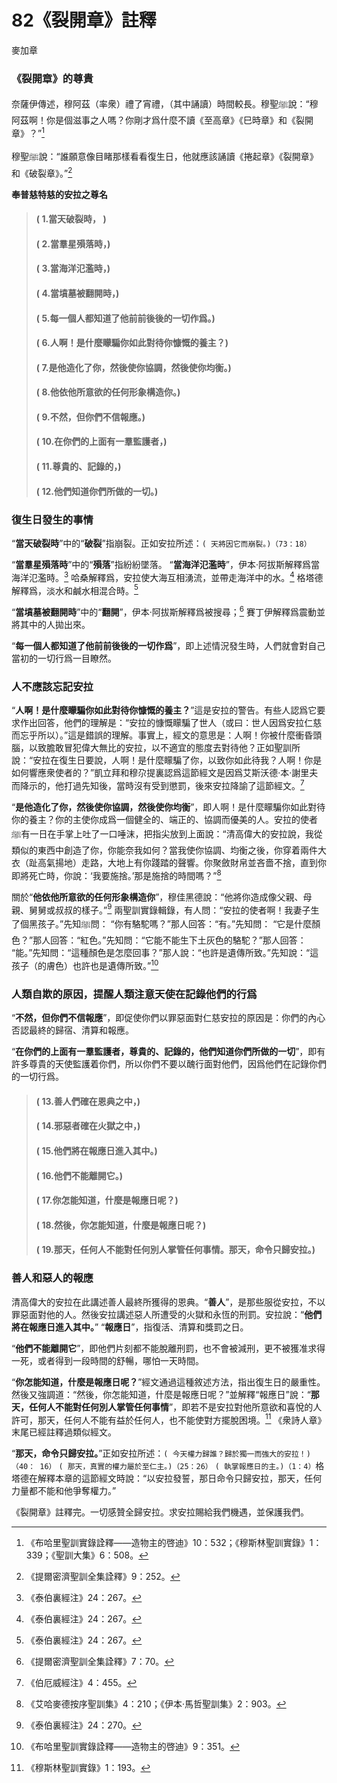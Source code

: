 # 82《裂開章》註釋

麥加章

### 《裂開章》的尊貴

奈薩伊傳述，穆阿茲（率衆）禮了宵禮，（其中誦讀）時間較長。穆聖ﷺ說：“穆阿茲啊！你是個滋事之人嗎？你剛才爲什麼不讀《至高章》《巳時章》和《裂開章》？”[^1] 

穆聖ﷺ說：“誰願意像目睹那樣看看復生日，他就應該誦讀《捲起章》《裂開章》和《破裂章》。”[^2] 

[^1]:《布哈里聖訓實錄詮釋——造物主的啓迪》10：532；《穆斯林聖訓實錄》1：339；《聖訓大集》6：508。

[^2]:《提爾密濟聖訓全集詮釋》9：252。

**奉普慈特慈的安拉之尊名**

> #### ( 1.當天破裂時， )
> #### ( 2.當羣星殞落時，) 
> #### ( 3.當海洋氾濫時，) 
> #### ( 4.當墳墓被翻開時，)
> #### ( 5.每一個人都知道了他前前後後的一切作爲。)
> #### ( 6.人啊！是什麼矇騙你如此對待你慷慨的養主？)
> #### ( 7.是他造化了你，然後使你協調，然後使你均衡。)
> #### ( 8.他依他所意欲的任何形象構造你。) 
> #### ( 9.不然，但你們不信報應。)
> #### ( 10.在你們的上面有一羣監護者，) 
> #### ( 11.尊貴的、記錄的，)
> #### ( 12.他們知道你們所做的一切。)

### 復生日發生的事情

“**當天破裂時**”中的“**破裂**”指崩裂。正如安拉所述：`( 天將因它而崩裂。)（73：18）`

“**當羣星殞落時**”中的“**殞落**”指紛紛墜落。 “**當海洋氾濫時**”，伊本·阿拔斯解釋爲當海洋氾濫時。[^3] 哈桑解釋爲，安拉使大海互相湧流，並帶走海洋中的水。[^4] 格塔德解釋爲，淡水和鹹水相混合時。[^5] 

“**當墳墓被翻開時**”中的“**翻開**”，伊本·阿拔斯解釋爲被搜尋；[^6] 賽丁伊解釋爲震動並將其中的人拋出來。

“**每一個人都知道了他前前後後的一切作爲**”，即上述情況發生時，人們就會對自己當初的一切行爲一目瞭然。

### 人不應該忘記安拉

“**人啊！是什麼矇騙你如此對待你慷慨的養主？**”這是安拉的警告。有些人認爲它要求作出回答，他們的理解是：“安拉的慷慨矇騙了世人（或曰：世人因爲安拉仁慈而忘乎所以）。”這是錯誤的理解。事實上，經文的意思是：人啊！你被什麼衝昏頭腦，以致膽敢冒犯偉大無比的安拉，以不適宜的態度去對待他？正如聖訓所說：“安拉在復生日要說，人啊！是什麼矇騙了你，以致你如此待我？人啊！你是如何響應衆使者的？”凱立拜和穆尕提裏認爲這節經文是因爲艾斯沃德·本·謝里夫而降示的，他打過先知後，當時沒有受到懲罰，後來安拉降諭了這節經文。[^7] 

“**是他造化了你，然後使你協調，然後使你均衡**”，即人啊！是什麼矇騙你如此對待你的養主？你的主使你成爲一個健全的、端正的、協調而優美的人。安拉的使者ﷺ有一日在手掌上吐了一口唾沫，把指尖放到上面說：“清高偉大的安拉說，我從類似的東西中創造了你，你能奈我如何？當我使你協調、均衡之後，你穿着兩件大衣（趾高氣揚地）走路，大地上有你踐踏的聲響。你聚斂財帛並吝嗇不捨，直到你即將死亡時，你說：‘我要施捨。’那是施捨的時間嗎？”[^8] 

關於“**他依他所意欲的任何形象構造你**”，穆佳黑德說：“他將你造成像父親、母親、舅舅或叔叔的樣子。”[^9] 兩聖訓實錄輯錄，有人問：“安拉的使者啊！我妻子生了個黑孩子。”先知ﷺ問： “你有駱駝嗎？”那人回答：“有。”先知問： “它是什麼顏色？”那人回答：“紅色。”先知問：“它能不能生下土灰色的駱駝？”那人回答： “能。”先知問：“這種顏色是怎麼回事？”那人說：“也許是遺傳所致。”先知說：“這孩子（的膚色）也許也是遺傳所致。”[^10] 

### 人類自欺的原因，提醒人類注意天使在記錄他們的行爲

“**不然，但你們不信報應**”，即促使你們以罪惡面對仁慈安拉的原因是：你們的內心否認最終的歸宿、清算和報應。

“**在你們的上面有一羣監護者，尊貴的、記錄的，他們知道你們所做的一切**”，即有許多尊貴的天使監護着你們，所以你們不要以醜行面對他們，因爲他們在記錄你們的一切行爲。

[^3]:《泰伯裏經注》24：267。

[^4]:《泰伯裏經注》24：267。

[^5]:《泰伯裏經注》24：267。

[^6]:《提爾密濟聖訓全集詮釋》7：70。

[^7]:《伯厄威經注》4：455。

[^8]:《艾哈麥德按序聖訓集》4：210；《伊本·馬哲聖訓集》2：903。

[^9]:《泰伯裏經注》24：270。

[^10]:《布哈里聖訓實錄詮釋——造物主的啓迪》9：351。

> #### ( 13.善人們確在恩典之中，) 
> #### ( 14.邪惡者確在火獄之中，)
> #### ( 15.他們將在報應日進入其中。) 
> #### ( 16.他們不能離開它。)
> #### ( 17.你怎能知道，什麼是報應日呢？)
> #### ( 18.然後，你怎能知道，什麼是報應日呢？) 
> #### ( 19.那天，任何人不能對任何別人掌管任何事情。那天，命令只歸安拉。)

### 善人和惡人的報應

清高偉大的安拉在此講述善人最終所獲得的恩典。“**善人**”，是那些服從安拉，不以罪惡面對他的人。然後安拉講述惡人所遭受的火獄和永恆的刑罰。安拉說：“**他們將在報應日進入其中。**” “**報應日**”，指復活、清算和獎罰之日。

“**他們不能離開它**”，即他們片刻都不能脫離刑罰，也不會被減刑，更不被獲准求得一死，或者得到一段時間的舒暢，哪怕一天時間。

“**你怎能知道，什麼是報應日呢？**”經文通過這種敘述方法，指出復生日的嚴重性。然後又強調道：“然後，你怎能知道，什麼是報應日呢？”並解釋“報應日”說：“**那天，任何人不能對任何別人掌管任何事情**”，即若不是安拉對他所意欲和喜悅的人許可，那天，任何人不能有益於任何人，也不能使對方擺脫困境。[^11] 《衆詩人章》末尾已經註釋過類似經文。

“**那天，命令只歸安拉。**”正如安拉所述：`( 今天權力歸誰？歸於獨一而強大的安拉！)（40： 16）` `( 那天，真實的權力屬於至仁主。)（25：26）` `( 執掌報應日的主。)（1：4）`格塔德在解釋本章的這節經文時說：“以安拉發誓，那日命令只歸安拉，那天，任何力量都不能和他爭奪權力。”

《裂開章》註釋完。一切感贊全歸安拉。求安拉賜給我們機遇，並保護我們。

[^11]:《穆斯林聖訓實錄》1：193。
